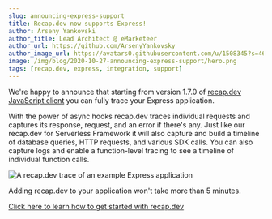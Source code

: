 ```yaml
---
slug: announcing-express-support
title: Recap.dev now supports Express!
author: Arseny Yankovski
author_title: Lead Architect @ eMarketeer
author_url: https://github.com/ArsenyYankovsky
author_image_url: https://avatars0.githubusercontent.com/u/1508345?s=460&u=3f36532a8ad64bd1d110c00a4eb438600d60cb92&v=4
image: /img/blog/2020-10-27-announcing-express-support/hero.png
tags: [recap.dev, express, integration, support]
---
```


We're happy to announce that starting from version 1.7.0 of [recap.dev JavaScript client](https://www.npmjs.com/package/@recap.dev/client) you can fully trace your Express application. 

<!--truncate-->

With the power of async hooks recap.dev traces individual requests and captures its response, request, and an error if there's any. 
Just like our recap.dev for Serverless Framework it will also capture and build a timeline of database queries, HTTP requests, and various SDK calls.
You can also capture logs and enable a function-level tracing to see a timeline of individual function calls.

![A recap.dev trace of an example Express application](/img/blog/2020-10-27-announcing-express-support/express-trace.png "A recap.dev trace of an example Express application")


Adding recap.dev to your application won't take more than 5 minutes. 

[Click here to learn how to get started with recap.dev](/docs)
